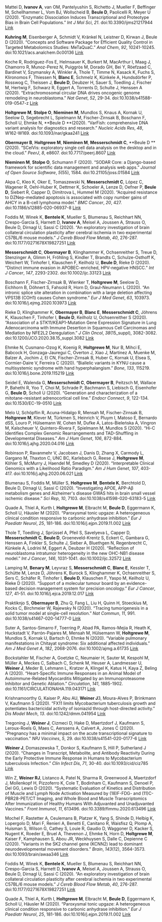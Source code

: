 Mattei D, **Ivanov  A**, van OM, Pantelyushin S, Richetto J, Mueller F,
Beffinger M, Schellhammer L, Vom BJ, Wollscheid B, **Beule  D**, Paolicelli R,
Meyer U (2020). “Enzymatic Dissociation Induces Transcriptional and
Proteotype Bias in Brain Cell Populations.” _Int J Mol Sci_, *21*.
doi:10.3390/ijms21217944  [Link](https://doi.org/10.3390/ijms21217944)

**Kuhring  M**, Eisenberger A, Schmidt V, Kränkel N, Leistner D, Kirwan J, Beule
D (2020). “Concepts and Software Package for Efficient Quality Control in
Targeted Metabolomics Studies: MeTaQuaC.” _Anal Chem_, *92*, 10241-10245.
doi:10.1021/acs.analchem.0c00136
 [Link](https://doi.org/10.1021/acs.analchem.0c00136)

Koche R, Rodriguez-Fos E, Helmsauer K, Burkert M, MacArthur I, Maag J,
Chamorro R, Munoz-Perez N, Puiggròs M, Dorado GH, Bei Y, Röefzaad C,
Bardinet V, Szymansky A, Winkler A, Thole T, Timme N, Kasack K, Fuchs S,
Klironomos F, Thiessen N, **Blanc  E**, Schmelz K, Künkele A, Hundsdörfer P,
Rosswog C, Theissen J, **Beule  D**, Deubzer H, Sauer S, Toedling J, Fischer M,
Hertwig F, Schwarz R, Eggert A, Torrents D, Schulte J, Henssen A (2020).
“Extrachromosomal circular DNA drives oncogenic genome remodeling in
neuroblastoma.” _Nat Genet_, *52*, 29-34. doi:10.1038/s41588-019-0547-z
 [Link](https://doi.org/10.1038/s41588-019-0547-z)

**Holtgrewe  M**, **Stolpe  O**, **Nieminen  M**, Mundlos S, Knaus A, Kornak U, Seelow D,
Segebrecht L, Spielmann M, Fischer-Zirnsak B, Boschann F, Scholl U, Ehmke
N, **Beule  D **(2020). “VarFish: comprehensive DNA variant analysis for
diagnostics and research.” _Nucleic Acids Res_, *48*, W162-W169.
doi:10.1093/nar/gkaa241  [Link](https://doi.org/10.1093/nar/gkaa241)

**Obermayer  B**, **Holtgrewe  M**, **Nieminen  M**, **Messerschmidt  C**, **Beule  D **(2020).
“SCelVis: exploratory single cell data analysis on the desktop and in the
cloud.” _PeerJ_, *8*, e8607. doi:10.7717/peerj.8607
 [Link](https://doi.org/10.7717/peerj.8607)

**Nieminen  M**, **Stolpe  O**, Schumann F (2020). “SODAR Core: a Django-based
framework for scientific data management and analysis web apps.” _Journal
of Open Source Software_, *5*(55), 1584. doi:10.21105/joss.01584
 [Link](http://edoc.mdc-berlin.de/19748/1/19748oa.pdf)

Akpa C, Kleo K, Oker E, Tomaszewski N, **Messerschmidt  C**, López C, Wagener R,
Oehl-Huber K, Dettmer K, Schoeler A, Lenze D, Oefner P, **Beule  D**, Siebert R,
Capper D, Dimitrova L, Hummel M (2020). “Acquired resistance to
DZNep-mediated apoptosis is associated with copy number gains of AHCY in a
B-cell lymphoma model.” _BMC Cancer_, *20*, 427.
doi:10.1186/s12885-020-06937-8
 [Link](https://doi.org/10.1186/s12885-020-06937-8)

Foddis M, Winek K, **Bentele  K**, Mueller S, Blumenau S, Reichhart NN,
Crespo-Garcia S, Harnett D, **Ivanov  A**, Meisel A, Joussen A, Strauss O, Beule
D, Dirnagl U, Sassi C (2020). “An exploratory investigation of brain
collateral circulation plasticity after cerebral ischemia in two
experimental C57BL/6 mouse models.” _J Cereb Blood Flow Metab_, *40*,
276-287. doi:10.1177/0271678X19827251
 [Link](https://doi.org/10.1177/0271678X19827251)

**Messerschmidt  C**, **Obermayer  B**, Klinghammer K, Ochsenreither S, Treue D,
Stenzinger A, Glimm H, Fröhling S, Kindler T, Brandts C, Schulze-Osthoff K,
Weichert W, Tinhofer I, Klauschen F, Keilholz U, **Beule  D**, Rieke D (2020).
“Distinct immune evasion in APOBEC-enriched, HPV-negative HNSCC.” _Int J
Cancer_, *147*, 2293-2302. doi:10.1002/ijc.33123
 [Link](https://doi.org/10.1002/ijc.33123)

Boschann F, Fischer-Zirnsak B, Wienker T, **Holtgrewe  M**, Seelow D, Eichhorn
B, Döhnert S, Fahsold R, Horn D, Graul-Neumann L (2020). “An intronic
splice site alteration in combination with a large deletion affecting
VPS13B (COH1) causes Cohen syndrome.” _Eur J Med Genet_, *63*, 103973.
doi:10.1016/j.ejmg.2020.103973
 [Link](https://doi.org/10.1016/j.ejmg.2020.103973)

Rieke D, Klinghammer K, **Obermayer  B**, **Blanc  E**, **Messerschmidt  C**, Jöhrens K,
Klauschen F, Tinhofer I, **Beule  D**, Keilholz U, Ochsenreither S (2020).
“Association of a STK11/KEAP1-Mutation Gene Expression Signature in Lung
Adenocarcinoma with Immune Desertion in Squamous Cell Carcinomas and
Mediation by NFE2L2 Deregulation.” _J Clin Oncol_, *38*(15_suppl),
3082-3082. doi:10.1200/JCO.2020.38.15_suppl.3082
 [Link](https://doi.org/10.1200/JCO.2020.38.15_suppl.3082)

Ehmke N, Cusmano-Ozog K, Koenig R, **Holtgrewe  M**, Nur B, Mihci E, Babcock H,
Gonzaga-Jauregui C, Overton J, Xiao J, Martinez A, Muenke M, Balzer A,
Jochim J, El CN, Fischer-Zirnsak B, Huber C, Kornak U, Elsea S,
Cormier-Daire V, Ferreira C (2020). “Biallelic variants in KYNU cause a
multisystemic syndrome with hand hyperphalangism.” _Bone_, *133*, 115219.
doi:10.1016/j.bone.2019.115219
 [Link](https://doi.org/10.1016/j.bone.2019.115219)

Seidel E, Walenda G, **Messerschmidt  C**, **Obermayer  B**, Peitzsch M, Wallace P,
Bahethi R, Yoo T, Choi M, Schrade P, Bachmann S, Liebisch G, Eisenhofer G,
**Beule  D**, Scholl U (2020). “Generation and characterization of a
mitotane-resistant adrenocortical cell line.” _Endocr Connect_, *9*,
122-134. doi:10.1530/EC-19-0510  [Link](https://doi.org/10.1530/EC-19-0510)

Melo U, Schöpflin R, Acuna-Hidalgo R, Mensah M, Fischer-Zirnsak B,
**Holtgrewe  M**, Klever M, Türkmen S, Heinrich V, Pluym I, Matoso E, Bernardo
dSS, Louro P, Hülsemann W, Cohen M, Dufke A, Latos-Bieleńska A, Vingron M,
Kalscheuer V, Quintero-Rivera F, Spielmann M, Mundlos S (2020). “Hi-C
Identifies Complex Genomic Rearrangements and TAD-Shuffling in
Developmental Diseases.” _Am J Hum Genet_, *106*, 872-884.
doi:10.1016/j.ajhg.2020.04.016
 [Link](https://doi.org/10.1016/j.ajhg.2020.04.016)

Robinson P, Ravanmehr V, Jacobsen J, Danis D, Zhang X, Carmody L, Gargano
M, Thaxton C, UNC BC, Karlebach G, Reese J, **Holtgrewe  M**, Köhler S, McMurry
J, Haendel M, Smedley D (2020). “Interpretable Clinical Genomics with a
Likelihood Ratio Paradigm.” _Am J Hum Genet_, *107*, 403-417.
doi:10.1016/j.ajhg.2020.06.021
 [Link](https://doi.org/10.1016/j.ajhg.2020.06.021)

Blumenau S, Foddis M, Müller S, **Holtgrewe  M**, **Bentele  K**, Berchtold D, Beule
D, Dirnagl U, Sassi C (2020). “Investigating APOE, APP-Aβ metabolism genes
and Alzheimer's disease GWAS hits in brain small vessel ischemic disease.”
_Sci Rep_, *10*, 7103. doi:10.1038/s41598-020-63183-5
 [Link](https://doi.org/10.1038/s41598-020-63183-5)

Quade A, Thiel A, Kurth I, **Holtgrewe  M**, Elbracht M, **Beule  D**, Eggermann K,
Scholl U, Häusler M (2020). “Paroxysmal tonic upgaze: A heterogeneous
clinical condition responsive to carbonic anhydrase inhibition.” _Eur J
Paediatr Neurol_, *25*, 181-186. doi:10.1016/j.ejpn.2019.11.002
 [Link](https://doi.org/10.1016/j.ejpn.2019.11.002)

Thole T, Toedling J, Sprüssel A, Pfeil S, Savelyeva L, Capper D,
**Messerschmidt  C**, **Beule  D**, Groeneveld-Krentz S, Eckert C, Gambara G, Henssen
A, Finkler S, Schulte J, Sieber A, Bluethgen N, Regenbrecht C, Künkele A,
Lodrini M, Eggert A, Deubzer H (2020). “Reflection of neuroblastoma
intratumor heterogeneity in the new OHC-NB1 disease model.” _Int J Cancer_,
*146*, 1031-1041. doi:10.1002/ijc.32572
 [Link](https://doi.org/10.1002/ijc.32572)

Lamping M, **Benary  M**, Leyvraz S, **Messerschmidt  C**, **Blanc  E**, Kessler T,
Schütte M, Lenze D, Jöhrens K, Burock S, Klinghammer K, Ochsenreither S,
Sers C, Schäfer R, Tinhofer I, **Beule  D**, Klauschen F, Yaspo M, Keilholz U,
Rieke D (2020). “Support of a molecular tumour board by an evidence-based
decision management system for precision oncology.” _Eur J Cancer_, *127*,
41-51. doi:10.1016/j.ejca.2019.12.017
 [Link](https://doi.org/10.1016/j.ejca.2019.12.017)

Praktiknjo S, **Obermayer  B**, Zhu Q, Fang L, Liu H, Quinn H, Stoeckius M,
Kocks C, Birchmeier W, Rajewsky N (2020). “Tracing tumorigenesis in a solid
tumor model at single-cell resolution.” _Nat Commun_, *11*, 991.
doi:10.1038/s41467-020-14777-0
 [Link](https://doi.org/10.1038/s41467-020-14777-0)

Suter A, Santos-Simarro F, Toerring P, Abad PA, Ramos-Mejia R, Heath K,
Huckstadt V, Parrón-Pajares M, Mensah M, Hülsemann W, **Holtgrewe  M**, Mundlos
S, Kornak U, Bartsch O, Ehmke N (2020). “Variable pulmonary manifestations
in Chitayat syndrome: Six additional affected individuals.” _Am J Med Genet
A_, *182*, 2068-2076. doi:10.1002/ajmg.a.61735
 [Link](https://doi.org/10.1002/ajmg.a.61735)

Bockstahler M, Fischer A, Goetzke C, Neumaier H, Sauter M, Kespohl M,
Müller A, Meckes C, Salbach C, Schenk M, Heuser A, Landmesser U, **Weiner  J**,
Meder B, Lehmann L, Kratzer A, Klingel K, Katus H, Kaya Z, Beling A (2020).
“Heart-Specific Immune Responses in an Animal Model of Autoimmune-Related
Myocarditis Mitigated by an Immunoproteasome Inhibitor and Genetic
Ablation.” _Circulation_, *141*, 1885-1902.
doi:10.1161/CIRCULATIONAHA.119.043171
 [Link](https://doi.org/10.1161/CIRCULATIONAHA.119.043171)

Krishnamoorthy G, Kaiser P, Abu AU, **Weiner  J**3, Moura-Alves P, Brinkmann V,
Kaufmann S (2020). “FX11 limits Mycobacterium tuberculosis growth and
potentiates bactericidal activity of isoniazid through host-directed
activity.” _Dis Model Mech_, *13*. doi:10.1242/dmm.041954
 [Link](https://doi.org/10.1242/dmm.041954)

Tregoning J, **Weiner  J**, Cizmeci D, Hake D, Maertzdorf J, Kaufmann S,
Leroux-Roels G, Maes C, Aerssens A, Calvert A, Jones C (2020). “Pregnancy
has a minimal impact on the acute transcriptional signature to
vaccination.” _NPJ Vaccines_, *5*, 29. doi:10.1038/s41541-020-0177-6
 [Link](https://doi.org/10.1038/s41541-020-0177-6)

**Weiner  J**, Domaszewska T, Donkor S, Kaufmann S, Hill P, Sutherland J (2020).
“Changes in Transcript, Metabolite, and Antibody Reactivity During the
Early Protective Immune Response in Humans to Mycobacterium tuberculosis
Infection.” _Clin Infect Dis_, *71*, 30-40. doi:10.1093/cid/ciz785
 [Link](https://doi.org/10.1093/cid/ciz785)

Win Z, **Weiner  RJ**, Listanco A, Patel N, Sharma R, Greenwood A, Maertzdorf J,
Mollenkopf H, Pizzoferro K, Cole T, Bodinham C, Kaufmann S, Denoel P, Del
GG, Lewis D (2020). “Systematic Evaluation of Kinetics and Distribution of
Muscle and Lymph Node Activation Measured by (18)F-FDG- and
(11)C-PBR28-PET/CT Imaging, and Whole Blood and Muscle Transcriptomics
After Immunization of Healthy Humans With Adjuvanted and Unadjuvanted
Vaccines.” _Front Immunol_, *11*, 613496. doi:10.3389/fimmu.2020.613496
 [Link](https://doi.org/10.3389/fimmu.2020.613496)

Mochel F, Rastetter A, Ceulemans B, Platzer K, Yang S, Shinde D, Helbig K,
Lopergolo D, Mari F, Renieri A, Benetti E, Canitano R, Waisfisz Q, Plomp A,
Huisman S, Wilson G, Cathey S, Louie R, Gaudio D, Waggoner D, Kacker S,
Nugent K, Roeder E, Bruel A, Thevenon J, Ehmke N, Horn D, **Holtgrewe  M**,
Kaiser F, Kamphausen S, Abou JR, Weckhuysen S, Dalle C, Depienne C (2020).
“Variants in the SK2 channel gene (KCNN2) lead to dominant
neurodevelopmental movement disorders.” _Brain_, *143*(12), 3564-3573.
doi:10.1093/brain/awaa346  [Link](https://doi.org/10.1093/brain/awaa346)

Foddis M, Winek K, **Bentele  K**, Mueller S, Blumenau S, Reichhart NN,
Crespo-Garcia S, Harnett D, **Ivanov  A**, Meisel A, Joussen A, Strauss O, Beule
D, Dirnagl U, Sassi C (2020). “An exploratory investigation of brain
collateral circulation plasticity after cerebral ischemia in two
experimental C57BL/6 mouse models.” _J Cereb Blood Flow Metab_, *40*,
276-287. doi:10.1177/0271678X19827251
 [Link](https://doi.org/10.1177/0271678X19827251)

Quade A, Thiel A, Kurth I, **Holtgrewe  M**, Elbracht M, **Beule  D**, Eggermann K,
Scholl U, Häusler M (2020). “Paroxysmal tonic upgaze: A heterogeneous
clinical condition responsive to carbonic anhydrase inhibition.” _Eur J
Paediatr Neurol_, *25*, 181-186. doi:10.1016/j.ejpn.2019.11.002
 [Link](https://doi.org/10.1016/j.ejpn.2019.11.002)
